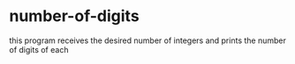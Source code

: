 # number-of-digits
this program receives the desired number of integers and prints the number of digits of each
